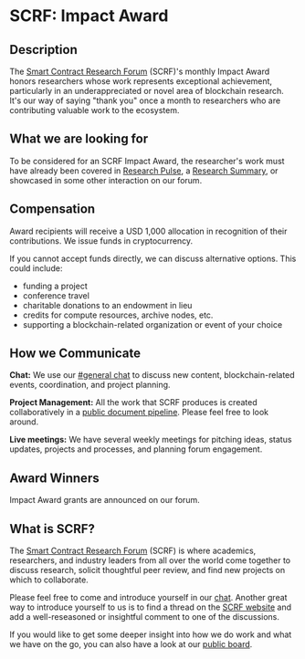 # SCRF: Impact Award

## Description

The [Smart Contract Research Forum](https://www.smartcontractresearch.org/) (SCRF)'s monthly Impact Award honors researchers whose work represents exceptional achievement, particularly in an underappreciated or novel area of blockchain research. It's our way of saying "thank you" once a month to researchers who are contributing valuable work to the ecosystem.

## What we are looking for

To be considered for an SCRF Impact Award, the researcher's work must have already been covered in [Research Pulse](https://www.smartcontractresearch.org/tag/research-pulse), a [Research Summary](https://www.smartcontractresearch.org/tag/summary), or showcased in some other interaction on our forum. 

## Compensation

Award recipients will receive a USD 1,000 allocation in recognition of their contributions. We issue funds in cryptocurrency.

If you cannot accept funds directly, we can discuss alternative options. This could include:

- funding a project
- conference travel
- charitable donations to an endowment in lieu
- credits for compute resources, archive nodes, etc.
- supporting a blockchain-related organization or event of your choice

## How we Communicate

**Chat:** We use our [#general chat](https://discord.com/channels/784234332617048065/784234333111451670) to discuss new content, blockchain-related events, coordination, and project planning.

**Project Management:** All the work that SCRF produces is created collaboratively in a [public document pipeline](https://github.com/orgs/smartcontractresearchforum/projects/5). Please feel free to look around.

**Live meetings:** We have several weekly meetings for pitching ideas, status updates, projects and processes, and planning forum engagement.

## Award Winners 

Impact Award grants are announced on our forum.

## What is SCRF?

The [Smart Contract Research Forum](https://www.smartcontractresearch.org/) (SCRF) is where academics, researchers, and industry leaders from all over the world come together to discuss research, solicit thoughtful peer review, and find new projects on which to collaborate.

Please feel free to come and introduce yourself in our [chat](https://discord.gg/7WPRb8FHvd). Another great way to introduce yourself to us is to find a thread on the [SCRF website](https://www.smartcontractresearch.org/) and add a well-reseasoned or insightful comment to one of the discussions.

If you would like to get some deeper insight into how we do work and what we have on the go, you can also have a look at our [public board](https://github.com/orgs/smartcontractresearchforum/projects/5).
